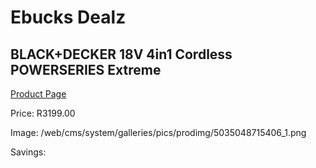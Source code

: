 
# Ebucks Dealz
## BLACK+DECKER 18V 4in1 Cordless POWERSERIES Extreme
[Product Page](https://www.ebucks.com/web/shop/productSelected.do?prodId=1069233163&catId=998409624)

Price: R3199.00

Image: /web/cms/system/galleries/pics/prodimg/5035048715406_1.png

Savings: 


	